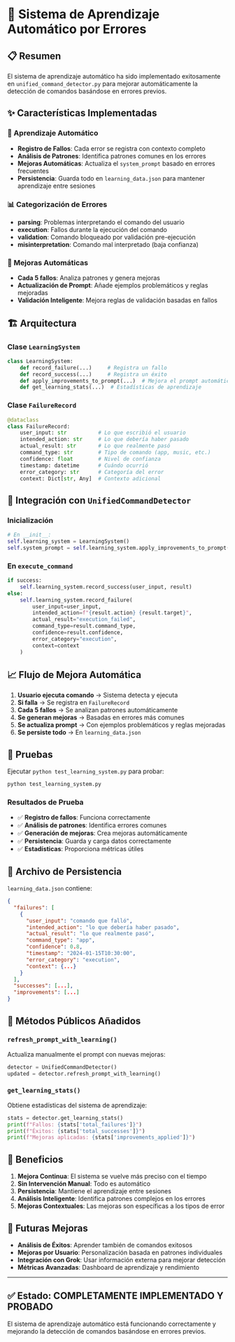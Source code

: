 # 🧠 Sistema de Aprendizaje Automático por Errores

## 📋 Resumen

El sistema de aprendizaje automático ha sido implementado exitosamente en `unified_command_detector.py` para mejorar automáticamente la detección de comandos basándose en errores previos.

## ✨ Características Implementadas

### 🔄 Aprendizaje Automático
- **Registro de Fallos**: Cada error se registra con contexto completo
- **Análisis de Patrones**: Identifica patrones comunes en los errores
- **Mejoras Automáticas**: Actualiza el `system_prompt` basado en errores frecuentes
- **Persistencia**: Guarda todo en `learning_data.json` para mantener aprendizaje entre sesiones

### 📊 Categorización de Errores
- **parsing**: Problemas interpretando el comando del usuario
- **execution**: Fallos durante la ejecución del comando
- **validation**: Comando bloqueado por validación pre-ejecución  
- **misinterpretation**: Comando mal interpretado (baja confianza)

### 🚀 Mejoras Automáticas
- **Cada 5 fallos**: Analiza patrones y genera mejoras
- **Actualización de Prompt**: Añade ejemplos problemáticos y reglas mejoradas
- **Validación Inteligente**: Mejora reglas de validación basadas en fallos

## 🏗️ Arquitectura

### Clase `LearningSystem`
```python
class LearningSystem:
    def record_failure(...)     # Registra un fallo
    def record_success(...)     # Registra un éxito
    def apply_improvements_to_prompt(...)  # Mejora el prompt automáticamente
    def get_learning_stats(...)  # Estadísticas de aprendizaje
```

### Clase `FailureRecord`
```python
@dataclass
class FailureRecord:
    user_input: str          # Lo que escribió el usuario
    intended_action: str     # Lo que debería haber pasado
    actual_result: str       # Lo que realmente pasó
    command_type: str        # Tipo de comando (app, music, etc.)
    confidence: float        # Nivel de confianza
    timestamp: datetime      # Cuándo ocurrió
    error_category: str      # Categoría del error
    context: Dict[str, Any]  # Contexto adicional
```

## 🔧 Integración con `UnifiedCommandDetector`

### Inicialización
```python
# En __init__:
self.learning_system = LearningSystem()
self.system_prompt = self.learning_system.apply_improvements_to_prompt(base_prompt)
```

### En `execute_command`
```python
if success:
    self.learning_system.record_success(user_input, result)
else:
    self.learning_system.record_failure(
        user_input=user_input,
        intended_action=f"{result.action} {result.target}",
        actual_result="execution_failed",
        command_type=result.command_type,
        confidence=result.confidence,
        error_category="execution",
        context=context
    )
```

## 📈 Flujo de Mejora Automática

1. **Usuario ejecuta comando** → Sistema detecta y ejecuta
2. **Si falla** → Se registra en `FailureRecord`
3. **Cada 5 fallos** → Se analizan patrones automáticamente
4. **Se generan mejoras** → Basadas en errores más comunes
5. **Se actualiza prompt** → Con ejemplos problemáticos y reglas mejoradas
6. **Se persiste todo** → En `learning_data.json`

## 🧪 Pruebas

Ejecutar `python test_learning_system.py` para probar:

```bash
python test_learning_system.py
```

### Resultados de Prueba
- ✅ **Registro de fallos**: Funciona correctamente
- ✅ **Análisis de patrones**: Identifica errores comunes
- ✅ **Generación de mejoras**: Crea mejoras automáticamente
- ✅ **Persistencia**: Guarda y carga datos correctamente
- ✅ **Estadísticas**: Proporciona métricas útiles

## 💾 Archivo de Persistencia

`learning_data.json` contiene:
```json
{
  "failures": [
    {
      "user_input": "comando que falló",
      "intended_action": "lo que debería haber pasado",
      "actual_result": "lo que realmente pasó",
      "command_type": "app",
      "confidence": 0.8,
      "timestamp": "2024-01-15T10:30:00",
      "error_category": "execution",
      "context": {...}
    }
  ],
  "successes": [...],
  "improvements": [...]
}
```

## 🚀 Métodos Públicos Añadidos

### `refresh_prompt_with_learning()`
Actualiza manualmente el prompt con nuevas mejoras:
```python
detector = UnifiedCommandDetector()
updated = detector.refresh_prompt_with_learning()
```

### `get_learning_stats()`
Obtiene estadísticas del sistema de aprendizaje:
```python
stats = detector.get_learning_stats()
print(f"Fallos: {stats['total_failures']}")
print(f"Éxitos: {stats['total_successes']}")
print(f"Mejoras aplicadas: {stats['improvements_applied']}")
```

## 🎯 Beneficios

1. **Mejora Continua**: El sistema se vuelve más preciso con el tiempo
2. **Sin Intervención Manual**: Todo es automático
3. **Persistencia**: Mantiene el aprendizaje entre sesiones
4. **Análisis Inteligente**: Identifica patrones complejos en los errores
5. **Mejoras Contextuales**: Las mejoras son específicas a los tipos de error

## 🔮 Futuras Mejoras

- **Análisis de Éxitos**: Aprender también de comandos exitosos
- **Mejoras por Usuario**: Personalización basada en patrones individuales
- **Integración con Grok**: Usar información externa para mejorar detección
- **Métricas Avanzadas**: Dashboard de aprendizaje y rendimiento

---

## ✅ Estado: **COMPLETAMENTE IMPLEMENTADO Y PROBADO**

El sistema de aprendizaje automático está funcionando correctamente y mejorando la detección de comandos basándose en errores previos.
